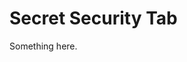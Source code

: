 [title]: # (Secret Security Tab)
[tags]: # (XXX)
[priority]: # (4554)
# Secret Security Tab
Something here.
